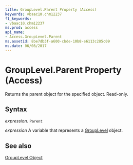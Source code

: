 ```yaml
---
title: GroupLevel.Parent Property (Access)
keywords: vbaac10.chm12237
f1_keywords:
- vbaac10.chm12237
ms.prod: access
api_name:
- Access.GroupLevel.Parent
ms.assetid: 8be7db3f-a600-cbde-10b8-e6113c285c09
ms.date: 06/08/2017
---
```



# GroupLevel.Parent Property (Access)

Returns the parent object for the specified object. Read-only.


## Syntax

 _expression_. `Parent`

 _expression_ A variable that represents a [GroupLevel](./Access.GroupLevel.md) object.


## See also


[GroupLevel Object](Access.GroupLevel.md)

